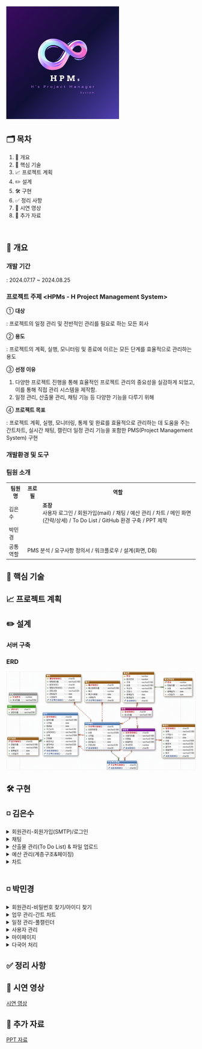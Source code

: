 # <img src="https://github.com/Eun4ria/final_project/blob/main/HPM_logo.png" style="width:300px;"/>

## 🗂️ 목차
1. 📝 개요
2. 🔧 핵심 기술
3. 📈 프로젝트 계획
4. ✏️ 설계
5. 🛠️ 구현
6. ✅ 정리 사항
7. 🎥 시연 영상
8. 📁 추가 자료
<br>

## 📝 개요

### 개발 기간
: 2024.07.17 ~ 2024.08.25
  
### 프로젝트 주제 <HPMs - H Project Management System>
  
 ① <strong>대상</strong> 
 
 : 프로젝트의 일정 관리 및 전반적인 관리를 필요로 하는 모든 회사
  
 ② <strong>용도</strong> 
 
 : 프로젝트의 계획, 실행, 모니터링 및 종료에 이르는 모든 단계를 효율적으로 관리하는 용도
  
 ③ <strong>선정 이유</strong>
    <ol>
      <li>다양한 프로젝트 진행을 통해 효율적인 프로젝트 관리의 중요성을 실감하게 되었고, 이를 통해 직접 관리 시스템을 제작함.</li>
      <li>일정 관리, 산출물 관리, 채팅 기능 등 다양한 기능을 다루기 위해</li>
    </ol>
  
 ④ <strong>프로젝트 목표</strong> 
 
 : 프로젝트 계획, 실행, 모니터링, 통제 및 완료를 효율적으로 관리하는 데 도움을 주는 간트차트, 실시간 채팅, 캘린더 일정 관리 기능을 포함한 PMS(Project Management System) 구현

### 개발환경 및 도구

### 팀원 소개
<table >
  <tr><th>팀원명</th><th>프로필</th><th>역할</th></tr>
  <tr>
    <td>김은수</td><td></td>
    <td>
      <strong>조장</strong>
      <br>
      사용자 로그인 / 회원가입(mail) / 채팅 / 예산 관리 / 차트 / 
      메인 화면(간략/상세) / To Do List / GitHub 환경 구축 / PPT 제작 
    </td>
  </tr>
  <tr><td>박민경</td><td></td><td></td></tr>
  <tr><td>공통 역할</td><td colspan="2">PMS 분석 / 요구사항 정의서 / 워크플로우 / 설계(화면, DB)</td></tr>
</table>


## 🔧 핵심 기술

## 📈 프로젝트 계획

## ✏️ 설계
### 서버 구축

### ERD
 <img src="/images/ERD.png" alt="회원가입" style="width:900px">

## 🛠️ 구현
<h2>◽ 김은수</h2>
<details>
  <summary>회원관리-회원가입(SMTP)/로그인</summary>
  <h3>1. 회원가입</h3>
  <img src="/images/회원가입.png" alt="회원가입" style="width:500px"> <br>
  <h4>◾주요 기능</h4>
  <h4>1) SMTP</h4>
  <p>• 회원가입 시 입력한 이메일로 자동 생성된 아이디가 전송</p>
  <img src="https://github.com/user-attachments/assets/d1eca0bd-e090-41cc-881f-bc182dc328e7" alt="이메일" style="width:700px"> <br>
  <h4>2) 유효성 검사</h4>
  <div>
    <p>1. 이메일 유효성 검사</p>
    (1) 형식 검증<br>
     <img src="/images/유효성_유효하지 않은 이메일.png" style="width:400px"> <br>
    (2) 중복 검증<br>
     <img src="/images/유효성_이미 사용중.png" style="width:400px"> <br>
  </div>
  <div>
    <p>2. 비밀번호 유효성 검사</p>
     (1) 길이 검증<br>
     <img src="/images/비번유효성_6자 이상.png" style="width:400px"> <br>
    (2) 형식 검증 및 정규 표현식 검증<br>
     <img src="/images/비번유효성_문자,숫자,특수문자.png" style="width:400px"> <br>
    (3) 입력 일치 검증<br>
     <img src="/images/비번유효성_비번일치.png" style="width:400px"> <br>
    (4) 필수 입력 검증<br>
    <img src="/images/유효성_회원가입빈칸.png" style="width:400px">
  </div>
  <div style="border: 1px solid violet;">
    <h4>*최종 유효성 확인*</h4>
    <img src="/images/유효성_최종확인.png" style="width:400px">
  </div>
  <br>
<h3> 2. 로그인</h3>
  <p>• 회원가입에 입력한 비밀번호와 이메일을 통해 받은 아이디를 이용</p>
  <img src="https://github.com/user-attachments/assets/8d6e7946-b4b8-4a03-a4f9-1c8ec91446c5" alt="로그인" style="width:400px">
<br>
    <h4><유효성 검사></h4>
    (1) 필수 입력 검증<br>
       <img src="/images/유효성_코드_로그인빈칸.png" style="width:500px">
    <br>
    (2) 존재 여부 검증<br>
      <img src="/images/유효성_로그인.png" style="width:400px">
      <br>
  <h4>*로그인 성공*</h4>
    <img src="/images/로그인 성공.png" style="width:400px">
  <br>
</details>
<details>
  <summary>채팅</summary>
  <strong>주요기능</strong>
  <div>
    1. 웹소켓(WebSocket) : 웹 브라우저와 서버 간의 양방향 통신을 실시간으로 가능하게 하는 프로토콜<br>
    2. 로컬스토리지(localstrorage) : 웹 브라우저에서 데이터를 클라이언트 측에 영구적으로 저장할 수 있게 해주는 저장소
  </div>
  <ul>
    <li>채팅 화면</li>
    <p>1) '로그인한 사용자 / 선택한 프로젝트'에 대한 채팅 리스트 화면 확인 가능.</p>
     <img src="https://github.com/user-attachments/assets/d8c0bc1e-8069-4f82-a0b7-c3a8f4aad9b4" style="width:700px">
    <p>2) 팀원 선택시 기존 채팅방 존재 여부에 따라 생성 및 선택이 이루어지고 생성 시 채팅 리스트에 추가</p>
     <img src="https://github.com/user-attachments/assets/414238ba-bb8e-4632-822f-a92b6e67a010" style="width:700px">
    <li>웹소켓</li>
     <img src="https://github.com/user-attachments/assets/6c812dea-fe82-4857-aa42-1e79ca874474" style="width:700px">
    <li>그 외</li>
    <ol>
      <li>다른 채팅방 간의 대화 내용 구분</li>
      <img src="https://github.com/user-attachments/assets/9d08d01c-8d79-4eab-913b-a5e2986bc068" style="width:700px">
      <li>채팅 뒤로 가기(로컬 스토리지 유지)</li>
      <img src="https://github.com/user-attachments/assets/b2a162a9-fd29-4eb6-a2ec-9ea5a6045f85" style="width:700px">
      <li>채팅 나가기(로컬 스토리지 삭제)</li>
      <img src="https://github.com/user-attachments/assets/07f0aa6c-ceab-4bc1-8332-0cc273e583b7" style="width:700px">
    </ol>
  </ul>
</details>
<details>
  <summary>산출물 관리(To Do List) & 파일 업로드</summary>
  <h3>To Do List 화면</h3>
  <p>: PM이 간트차트에서 생성한 업무(TASK) 목록 확인 화면</p>
  <img src="https://github.com/user-attachments/assets/a94ec7a4-ce07-44da-9c9e-a674272a2b30" style="width:700px">
  <img src="https://github.com/user-attachments/assets/f5bf03eb-e701-4082-a7aa-2f6b52ea0c5a" style="width:700px">
  <ul>
    <li>Task 수정</li>
     <p> <권한에 따른 업무 수정 범위> </p>
    <img src="https://github.com/user-attachments/assets/2237db9f-9772-44ab-b61a-fc67cf202cd9" style="width:700px"><br>
    <li><h3><파일업로드></파일업로드></h3></li>
    <img src="https://github.com/user-attachments/assets/9f7868e8-5a6b-43d5-9a16-f81443083fac" style="width:700px">
    <p ><h4>+ 코드</h4></p>
    <img src="https://github.com/user-attachments/assets/0d4d11ab-ce12-47a2-9705-3e7f5fa3d3ec" style="width:500px">
    <img src="https://github.com/user-attachments/assets/4ebab2a3-bd32-493e-b5cf-4df631e96943" style="width:700px">
    </ul>
</details>
<details>
  <summary>예산 관리(계층구조&페이징)</summary>
  <h3><주요 기능></h3>
    <h3>1) 계층구조</h3>
    <p>: 예산 등록 시 최상위 or 상위/하위 요소를 지정하며, 상위 요소에 따라 하위 요소가 들여쓰기로 구분</p>
    (1) 요소 지정 <br>
    <img src="https://github.com/user-attachments/assets/660d9db7-73eb-434a-9017-99086082738d" style="width:700px"><br><br>
    (2) 들여쓰기 확인 <br>
    <img src="https://github.com/user-attachments/assets/adf1e042-0c75-4c30-873d-282e8a555e04" style="width:700px"><br><br>
    <h3>2) 페이징</h3>
    <p>: 데이터를 7개씩 분할하여 한 화면에 표시하고, 사용자가 쉽게 탐색할 수 있도록 이전/다음 버튼을 제공</p>
    <img src="https://github.com/user-attachments/assets/59ce7acd-8dc0-44e8-a8f7-44f451ccdf4f" style="width:700px"><br><br>
</details>
<details>
  <summary>차트</summary>
  <p>: 예산 상위요소 카테고리를 차트에 적용</p>
  <img src="https://github.com/user-attachments/assets/ab8f5c43-d523-40ec-85e9-2e64ef54fa10" style="width:700px">
  <img src="https://github.com/user-attachments/assets/29adb42b-2416-4d37-8a42-053c2bc38e93" style="width:700px"> 
</details>
<br>
<h2>◽ 박민경</h2>
    <details>
      <summary>회원관리-비밀번호 찾기/아이디 찾기</summary>      
      <h3>1. 비밀번호 찾기</h3>
      <img src="https://github.com/user-attachments/assets/d8b8fff8-457f-4a5f-b0fd-e30039b6478b" alt="비밀번호 찾기 초기화면" style="width:500px">
      <ul>
        <li>필수 입력 검증</li>
        <img src="https://github.com/user-attachments/assets/650417ed-50b0-4408-a517-599202157d0e" alt="필수 입력 검증" style="width:500px">
        <li>이메일 형식 검증</li>
        <img src="https://github.com/user-attachments/assets/ae73ae5c-c8f6-464b-bba0-8e26bd6623ac" alt="이메일 형식 검증" style="width:500px">
        <li>데이터 유효성 검증</li>
        <img src="https://github.com/user-attachments/assets/e4830037-ea5e-4a3a-a7e6-655943819105" alt="데이터 유효성 검증" style="width:500px">
        <h4>임시 비밀번호 메일 발송</h4>
        <p>유효한 사용자 정보 입력하였을 경우 임시 비밀번호 생성 및 SMTP를 이용한 임시 비밀번호 메일 발송</p>
        <img src="https://github.com/user-attachments/assets/541a633a-b34f-4d86-8444-9121fe9ad7fb" alt="임시 비밀번호 확인" style="width:900px">
      </ul>
      <h3>2. 아이디 찾기</h3>
      <img src="https://github.com/user-attachments/assets/542563bd-8881-4e28-9cf3-1acf5c877ab1" alt="아이디 찾기 초기화면" style="width:500px">
      <ul>
        <li>필수 입력 검증</li>
        <img src="https://github.com/user-attachments/assets/2d2576e2-fe27-4206-a49e-4c02e87faf23" alt="필수 입력 검증" style="width:500px">
        <li>이메일 형식 검증</li>
        <img src="https://github.com/user-attachments/assets/aaedf903-75c1-4ed0-9c09-aa111a1398eb" alt="이메일 형식 검증" style="width:500px">
        <li>데이터 유효성 검증</li>
        <img src="https://github.com/user-attachments/assets/3a2e6f57-531f-4f7c-844e-a545188fecba" alt="데이터 유효성 검증" style="width:500px">
        <h4>아이디 찾기 결과</h4>
        <p>유효한 사용자 정보를 입력하였을 경우 ID 확인</p>
        <img src="https://github.com/user-attachments/assets/b6453a0d-8b50-43c2-b34e-904e84ea49a6" alt="아이디 확인" style="width:500px">
      </ul>
    </details>
    <details>
      <summary>업무 관리-간트 차트</summary>
      <p>해당 프로젝트의 전체 업무를 관리합니다.</p>
      <img src="https://github.com/user-attachments/assets/04c67b82-6104-4bdd-9eb2-186a5d36137f" alt="간트 차트" style="width:900px">
      <img src="https://github.com/user-attachments/assets/e0928897-4556-48b5-afe3-cff683fac100" alt="간트 조회 코드" style="width:500px">
      <br><br>
      <ul>
        <li>업무 생성(PM권한)</li>
        <img src="https://github.com/user-attachments/assets/ff750939-6fb2-4ba6-9262-28c6a58350f9" alt="업무 생성 버튼" style="width:500px">
        <p>➕버튼 클릭 시 생성 팝업창이 열립니다. 업무 정보를 입력/선택 후 저장 버튼 클릭 시 생성됩니다.</p>
        <p>(업무할당자 selectbox에는 해당 프로젝트의 팀원목록이 출력됩니다.)</p>
        <img src="https://github.com/user-attachments/assets/97d13416-446c-44d2-b4bc-9b1422350a4a" alt="생성 팝업" style="width:400px">
        <li>업무 수정(PM권한)</li> 
        <p>직접 입력하여 업무를 수정합니다.</p>
        <img src="https://github.com/user-attachments/assets/d499e3bb-f91a-4d83-9a83-058ee0f536a7" alt="간트 입력 수정" style="width:600px">
        <br><br>
        <p>드래그 앤 드랍/리사이즈하여 업무 기간을 수정합니다.</p>
        <img src="https://github.com/user-attachments/assets/07f69606-c393-4539-bd75-90c3007322b7" alt="간트 기간 수정" style="width:500px">
        <li>업무 삭제(PM권한)</li>
        <p>삭제 버튼 클릭 시 업무가 삭제됩니다.</p>
        <img src="https://github.com/user-attachments/assets/cd44f524-2312-40bf-98c9-aed06a787d2c" alt="간트 업무 삭제" style="width:600px">
      </ul>
    </details>
    <details>
      <summary>일정 관리-풀캘린더</summary>
      <p>개인/팀/프로젝트 일정을 관리합니다.</p>
      <img src="https://github.com/user-attachments/assets/deebe551-b1a8-4dfb-8dfd-16fa4cd37739" alt="풀캘린더 초기화면" style="width:900px">
      <br><br>
      <p>선택한 보기방식(상단 체크박스)에 따라 일정 확인이 가능합니다.</p>
      <img src="https://github.com/user-attachments/assets/630f768f-6550-40ef-84c3-da3540f9191a" alt="풀캘린더 보기방식 체크" style="width:900px">
      <ul>
        <li>일정 등록(개인/팀 일정)</li>
        <p>개인 일정 : 본인 - 확인/수정/삭제</p>
        <p>팀 일정 : 팀원 - 확인, 작성자 - 수정/삭제</p>
        <p>작성자, 팀 아이디(팀 일정 선택 시)는 세션값으로 자동입력됩니다.</p>
        <img src="https://github.com/user-attachments/assets/1ca06b55-5ad0-4218-9990-8c3af2d2bf45" alt="팀 일정 등록" style="width:900px">
        <li>일정 상세</li>
        <p>일정바 클릭 시 팝업창에 표시됩니다.</p>
        <img src="https://github.com/user-attachments/assets/2938aeae-47fb-4386-93b2-af05f35703ba" alt="일정 상세" style="width:400px">
        <li>일정 수정</li>
        <p>수정/삭제 가능한 일정의 경우 아래 버튼이 활성화됩니다.</p>
        <img src="https://github.com/user-attachments/assets/6060e066-137e-4770-9998-09f9ba457842" alt="수정/삭제 버튼" style="width:600px">
        <br><br>
        <p>직접 입력, 드래그 앤 드랍, 리사이즈하여 일정을 수정합니다.</p>
        <img src="https://github.com/user-attachments/assets/58dc5847-134a-4a60-a474-6387e7427f41" alt="일정 수정" style="width:900px">
        <li>일정 삭제</li>
        <p>삭제 버튼 클릭 시 일정이 삭제됩니다.</p>
        <img src="https://github.com/user-attachments/assets/b8508369-80b6-40e9-b502-6ca1c97c7233" alt="일정 삭제제" style="width:600px">
      </ul>
    </details>
    <details>
      <summary>사용자 관리</summary>
      <p>전체 사용자를 관리합니다(PM권한한)</p>
      <ul>
        <li>사용자 검색 및 조회</li>
        <p>전체 사용자 리스트를 출력합니다.</p>
        <img src="https://github.com/user-attachments/assets/a427efb7-e4f1-4b91-bbf6-9e5c102a633e" alt="사용자 리스트" style="width:1000px"/>
        <p>검색어 입력 시, 검색어가 포함된 사용자가 출력됩니다.</p>
        <img src="https://github.com/user-attachments/assets/bd02d0ca-49a4-492a-944d-d64dc41520b7" alt="사용자 검색" style="width:500px"/>
        <li>사용자 목록 페이징</li>
        <p>페이지 버튼 클릭 시 해당 페이지의 사용자 리스트가 출력됩니다.</p>
        <img src="https://github.com/user-attachments/assets/e0369f6f-f76a-4a1e-9538-3224503f8804" alt="사용자 페이징" style="width:500px"/>
        <li>사용자 상세정보</li>
        <p>사용자 클릭 시, 사용자 정보가 팝업창에 표시됩니다.</p>
        <img src="https://github.com/user-attachments/assets/d72736f0-53a0-45f3-8c8b-bb1fab6c43d6" alt="사용자 상세" style="width:500px"/>
        <li>사용자 정보 수정</li>
        <p>수정할 정보 입력/선택 후 수정버튼 클릭 시 수정됩니다.(활성화된 필드만 수정 가능)</p>
        <img src="https://github.com/user-attachments/assets/94e5e5ad-3c64-49b0-bbb3-0ba6c427c3cb" alt="사용자 정보 수정" style="width:900px"/>
        <li>사용자 삭제(탈퇴)</li>
        <p>삭제버튼 클릭 시 해당 사용자가 삭제(탈퇴)처리됩니다.</p>
        <img src="https://github.com/user-attachments/assets/5bbd2910-d067-4f63-9f63-5f6e772999ed" alt="사용자 삭제" style="width:700px"/>
      </ul>
    </details>
    <details>
      <summary>마이페이지</summary>
      <p>프로필 정보를 관리합니다.</p>
      <img src="https://github.com/user-attachments/assets/67a09578-5188-4599-91af-8941391f2c33" alt="프로필" style="width:900px"/>
      <ul>
        <li>프로필 수정(이미지 업로드, 정보 수정)</li>
        <p>업로드할 이미지 파일을 선택하고, 수정할 정보 입력 후 변경버튼 클릭 시 프로필 정보를 변경합니다.(활성화된 필드만 수정 가능)</p>
        <img src="https://github.com/user-attachments/assets/e50e5229-8aaf-4458-95c4-8cd3a6313b28" alt="프로필" style="width:900px"/>
        <li>프로젝트 목록</li>
        <p>진행중인 프로젝트, 완료된 프로젝트를 확인하고, 클릭 시 대시보드로 이동합니다.</p>
        <img src="https://github.com/user-attachments/assets/c2c63464-9f82-4411-9370-7d04f8866a4e" alt="프로필 프로젝트 목록" style="width:600px"/>
      </ul>
    </details>
    <details>
      <summary>다국어 처리</summary>
      <p>영어, 한국어, 페르시안어로 언어 변경이 가능합니다.</p>
      <p>기본 언어-영어</p>
      <img src="https://github.com/user-attachments/assets/d5fd980d-cb02-448d-824d-ccf32b9ab930" alt="프로필 프로젝트 목록" style="width:600px"/>
    </details>


## ✅ 정리 사항

## 🎥 시연 영상
[시연 영상](https://drive.google.com/file/d/1wTjkPlC-iC6x0MTefSSsiEB60frAyYDn/view?usp=sharing)

## 📁 추가 자료
<a href="https://www.canva.com/design/DAGK8Pmysik/VNLzYHXvjJOISPXzsI6rUw/edit?utm_content=DAGK8Pmysik&utm_campaign=designshare&utm_medium=link2&utm_source=sharebutton" target="_blank">PPT 자료</a>

